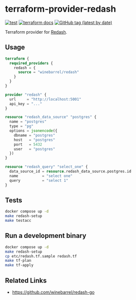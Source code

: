 # terraform-provider-redash

[![test](https://github.com/winebarrel/terraform-provider-redash/actions/workflows/test.yml/badge.svg)](https://github.com/winebarrel/terraform-provider-redash/actions/workflows/test.yml)
[![terraform docs](https://img.shields.io/badge/terraform-docs-%35835CC?logo=terraform)](https://registry.terraform.io/providers/winebarrel/redash/latest/docs)
[![GitHub tag (latest by date)](https://img.shields.io/github/v/tag/winebarrel/terraform-provider-redash)](https://github.com/winebarrel/terraform-provider-redash/tags)

Terraform provider for [Redash](https://redash.io/).

## Usage

```tf
terraform {
  required_providers {
    redash = {
      source = "winebarrel/redash"
    }
  }
}

provider "redash" {
  url     = "http://localhost:5001"
  api_key = "..."
}

resource "redash_data_source" "postgres" {
  name = "postgres"
  type = "pg"
  options = jsonencode({
    dbname = "postgres"
    host   = "postgres"
    port   = 5432
    user   = "postgres"
  })
}

resource "redash_query" "select_one" {
  data_source_id = resource.redash_data_source.postgres.id
  name           = "select one"
  query          = "select 1"
}
```

## Tests

```sh
docker compose up -d
make redash-setup
make testacc
```

## Run a development binary

```sh
docker compose up -d
make redash-setup
cp etc/redash.tf.sample redash.tf
make tf-plan
make tf-apply
```

## Related Links

* https://github.com/winebarrel/redash-go
